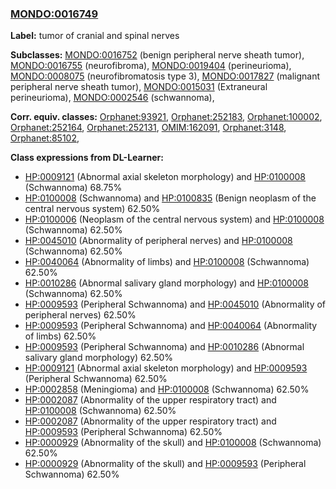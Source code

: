 
### [MONDO:0016749](http://purl.obolibrary.org/obo/MONDO_0016749)
**Label:** tumor of cranial and spinal nerves

**Subclasses:** [MONDO:0016752](http://purl.obolibrary.org/obo/MONDO_0016752) (benign peripheral nerve sheath tumor), [MONDO:0016755](http://purl.obolibrary.org/obo/MONDO_0016755) (neurofibroma), [MONDO:0019404](http://purl.obolibrary.org/obo/MONDO_0019404) (perineurioma), [MONDO:0008075](http://purl.obolibrary.org/obo/MONDO_0008075) (neurofibromatosis type 3), [MONDO:0017827](http://purl.obolibrary.org/obo/MONDO_0017827) (malignant peripheral nerve sheath tumor), [MONDO:0015031](http://purl.obolibrary.org/obo/MONDO_0015031) (Extraneural perineurioma), [MONDO:0002546](http://purl.obolibrary.org/obo/MONDO_0002546) (schwannoma), 

**Corr. equiv. classes:** [Orphanet:93921](http://www.orpha.net/ORDO/Orphanet_93921), [Orphanet:252183](http://www.orpha.net/ORDO/Orphanet_252183), [Orphanet:100002](http://www.orpha.net/ORDO/Orphanet_100002), [Orphanet:252164](http://www.orpha.net/ORDO/Orphanet_252164), [Orphanet:252131](http://www.orpha.net/ORDO/Orphanet_252131), [OMIM:162091](http://purl.obolibrary.org/obo/OMIM_162091), [Orphanet:3148](http://www.orpha.net/ORDO/Orphanet_3148), [Orphanet:85102](http://www.orpha.net/ORDO/Orphanet_85102), 

**Class expressions from DL-Learner:**

- [HP:0009121](http://purl.obolibrary.org/obo/HP_0009121) (Abnormal axial skeleton morphology) and [HP:0100008](http://purl.obolibrary.org/obo/HP_0100008) (Schwannoma) 68.75%
- [HP:0100008](http://purl.obolibrary.org/obo/HP_0100008) (Schwannoma) and [HP:0100835](http://purl.obolibrary.org/obo/HP_0100835) (Benign neoplasm of the central nervous system) 62.50%
- [HP:0100006](http://purl.obolibrary.org/obo/HP_0100006) (Neoplasm of the central nervous system) and [HP:0100008](http://purl.obolibrary.org/obo/HP_0100008) (Schwannoma) 62.50%
- [HP:0045010](http://purl.obolibrary.org/obo/HP_0045010) (Abnormality of peripheral nerves) and [HP:0100008](http://purl.obolibrary.org/obo/HP_0100008) (Schwannoma) 62.50%
- [HP:0040064](http://purl.obolibrary.org/obo/HP_0040064) (Abnormality of limbs) and [HP:0100008](http://purl.obolibrary.org/obo/HP_0100008) (Schwannoma) 62.50%
- [HP:0010286](http://purl.obolibrary.org/obo/HP_0010286) (Abnormal salivary gland morphology) and [HP:0100008](http://purl.obolibrary.org/obo/HP_0100008) (Schwannoma) 62.50%
- [HP:0009593](http://purl.obolibrary.org/obo/HP_0009593) (Peripheral Schwannoma) and [HP:0045010](http://purl.obolibrary.org/obo/HP_0045010) (Abnormality of peripheral nerves) 62.50%
- [HP:0009593](http://purl.obolibrary.org/obo/HP_0009593) (Peripheral Schwannoma) and [HP:0040064](http://purl.obolibrary.org/obo/HP_0040064) (Abnormality of limbs) 62.50%
- [HP:0009593](http://purl.obolibrary.org/obo/HP_0009593) (Peripheral Schwannoma) and [HP:0010286](http://purl.obolibrary.org/obo/HP_0010286) (Abnormal salivary gland morphology) 62.50%
- [HP:0009121](http://purl.obolibrary.org/obo/HP_0009121) (Abnormal axial skeleton morphology) and [HP:0009593](http://purl.obolibrary.org/obo/HP_0009593) (Peripheral Schwannoma) 62.50%
- [HP:0002858](http://purl.obolibrary.org/obo/HP_0002858) (Meningioma) and [HP:0100008](http://purl.obolibrary.org/obo/HP_0100008) (Schwannoma) 62.50%
- [HP:0002087](http://purl.obolibrary.org/obo/HP_0002087) (Abnormality of the upper respiratory tract) and [HP:0100008](http://purl.obolibrary.org/obo/HP_0100008) (Schwannoma) 62.50%
- [HP:0002087](http://purl.obolibrary.org/obo/HP_0002087) (Abnormality of the upper respiratory tract) and [HP:0009593](http://purl.obolibrary.org/obo/HP_0009593) (Peripheral Schwannoma) 62.50%
- [HP:0000929](http://purl.obolibrary.org/obo/HP_0000929) (Abnormality of the skull) and [HP:0100008](http://purl.obolibrary.org/obo/HP_0100008) (Schwannoma) 62.50%
- [HP:0000929](http://purl.obolibrary.org/obo/HP_0000929) (Abnormality of the skull) and [HP:0009593](http://purl.obolibrary.org/obo/HP_0009593) (Peripheral Schwannoma) 62.50%


